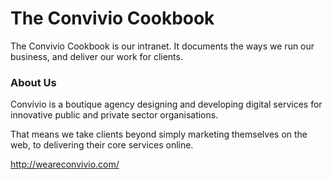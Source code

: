 # The Convivio Cookbook

The Convivio Cookbook is our intranet. It documents the ways we run our business, and deliver our work for clients.

### About Us
Convivio is a boutique agency designing and developing digital services for innovative public and private sector organisations.

That means we take clients beyond simply marketing themselves on the web, to delivering their core services online.

http://weareconvivio.com/

